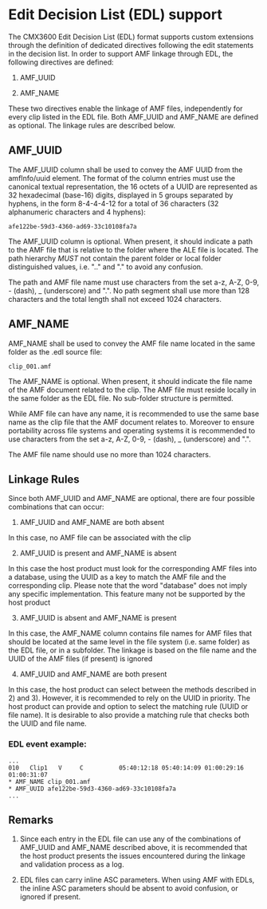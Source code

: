 # Edit Decision List (EDL) support

The CMX3600 Edit Decision List (EDL) format supports custom extensions through the definition of dedicated directives following the edit statements in the decision list. In order to support AMF linkage through EDL, the following directives are defined:

1. AMF_UUID

2. AMF_NAME

These two directives enable the linkage of AMF files, independently for every clip listed in the EDL file. Both AMF_UUID and AMF_NAME are defined as optional. The linkage rules are described below.

## AMF_UUID

The AMF_UUID column shall be used to convey the AMF UUID from the amfInfo/uuid element. The format of the column entries must use the canonical textual representation, the 16 octets of a UUID are represented as 32 hexadecimal (base-16) digits, displayed in 5 groups separated by hyphens, in the form 8-4-4-4-12 for a total of 36 characters (32 alphanumeric characters and 4 hyphens):

~~~
afe122be-59d3-4360-ad69-33c10108fa7a
~~~

The AMF_UUID column is optional. When present, it should indicate a path to the AMF file that is relative to the folder where the ALE file is located. The path hierarchy *MUST* not contain the parent folder or local folder distinguished values, i.e. ".." and "." to avoid any confusion.

The path and AMF file name must use characters from the set a-z, A-Z, 0-9, - (dash), _ (underscore) and ".".
No path segment shall use more than 128 characters and the total length shall not exceed 1024 characters.

## AMF_NAME

AMF_NAME shall be used to convey the AMF file name located in the same folder as the .edl source file:

~~~
clip_001.amf
~~~

The AMF_NAME is optional. When present, it should indicate the file name of the AMF document related to the clip. The AMF file must reside locally in the same folder as the EDL file. No sub-folder structure is permitted.

While AMF file can have any name, it is recommended to use the same base name as the clip file that the AMF document relates to. Moreover to ensure portability across file systems and operating systems it is recommended to use characters from the set a-z, A-Z, 0-9, - (dash), _ (underscore) and ".".

The AMF file name should use no more than 1024 characters.

## Linkage Rules

Since both AMF_UUID and AMF_NAME are optional, there are four possible combinations that can occur:

1. AMF_UUID and AMF_NAME are both absent

In this case, no AMF file can be associated with the clip

2. AMF_UUID is present and AMF_NAME is absent

In this case the host product must look for the corresponding AMF files into a database, using the UUID as a key to match the AMF file and the corresponding clip. Please note that the word "database" does not imply any specific implementation. This feature many not be supported by the host product

3. AMF_UUID is absent and AMF_NAME is present

In this case, the AMF_NAME column contains file names for AMF files that should be located at the same level in the file system (i.e. same folder) as the EDL file, or in a subfolder. The linkage is based on the file name and the UUID of the AMF files (if present) is ignored

4. AMF_UUID and AMF_NAME are both present

In this case, the host product can select between the methods described in 2) and 3). However, it is recommended to rely on the UUID in priority. The host product can provide and option to select the matching rule (UUID or file name). It is desirable to also provide a matching rule that checks both the UUID and file name.

### EDL event example:

~~~
...
010   Clip1   V     C          05:40:12:18 05:40:14:09 01:00:29:16 01:00:31:07
* AMF_NAME clip_001.amf
* AMF_UUID afe122be-59d3-4360-ad69-33c10108fa7a
...
~~~

## Remarks

1. Since each entry in the EDL file can use any of the combinations of AMF_UUID and AMF_NAME described above, it is recommended that the host product presents the issues encountered during the linkage and validation process as a log.

2. EDL files can carry inline ASC parameters. When using AMF with EDLs, the inline ASC parameters should be absent to avoid confusion, or ignored if present.

